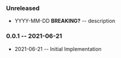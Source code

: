 ### Unreleased

- YYYY-MM-DD **BREAKING?** -- description

### 0.0.1 -- 2021-06-21

- 2021-06-21 -- Initial Implementation
